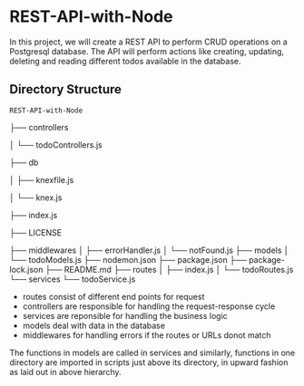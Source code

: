 # REST-API-with-Node

In this project, we will create a REST API to perform CRUD operations on a Postgresql database. The API will perform actions like creating, updating, deleting and reading different todos available in the database.

## Directory Structure
`REST-API-with-Node`

├── controllers

│   └── todoControllers.js

├── db

│   ├── knexfile.js

│   └── knex.js

├── index.js

├── LICENSE

├── middlewares
│   ├── errorHandler.js
│   └── notFound.js
├── models
│   └── todoModels.js
├── nodemon.json
├── package.json
├── package-lock.json
├── README.md
├── routes
│   ├── index.js
│   └── todoRoutes.js
└── services
    └── todoService.js

- routes consist of different end points for request
- controllers are responsible for handling the request-response cycle
- services are reponsible for handling the business logic
- models deal with data in the database
- middlewares for handling errors if the routes or URLs donot match 

The functions in models are called in services and similarly, functions in one directory are imported in scripts just above its directory, in upward fashion as laid out in above hierarchy.